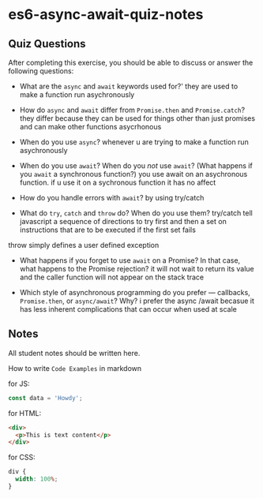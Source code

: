 # es6-async-await-quiz-notes

## Quiz Questions

After completing this exercise, you should be able to discuss or answer the following questions:

- What are the `async` and `await` keywords used for?'
  they are used to make a function run asychronously

- How do `async` and `await` differ from `Promise.then` and `Promise.catch`?
  they differ because they can be used for things other than just promises and can make other functions asycrhonous

- When do you use `async`?
  whenever u are trying to make a function run asychronously

- When do you use `await`? When do you _not_ use `await`? (What happens if you `await` a synchronous function?)
  you use await on an asychronous function. if u use it on a sychronous function it has no affect

- How do you handle errors with `await`?
  by using try/catch

- What do `try`, `catch` and `throw` do? When do you use them?
  try/catch tell javascript a sequence of directions to try first and then a set on instructions that are to be executed if the first set fails

throw simply defines a user defined exception

- What happens if you forget to use `await` on a Promise? In that case, what happens to the Promise rejection?
  it will not wait to return its value and the caller function will not appear on the stack trace

- Which style of asynchronous programming do you prefer — callbacks, `Promise.then`, or `async/await`? Why?
  i prefer the async /await becasue it has less inherent complications that can occur when used at scale

## Notes

All student notes should be written here.

How to write `Code Examples` in markdown

for JS:

```javascript
const data = 'Howdy';
```

for HTML:

```html
<div>
  <p>This is text content</p>
</div>
```

for CSS:

```css
div {
  width: 100%;
}
```
